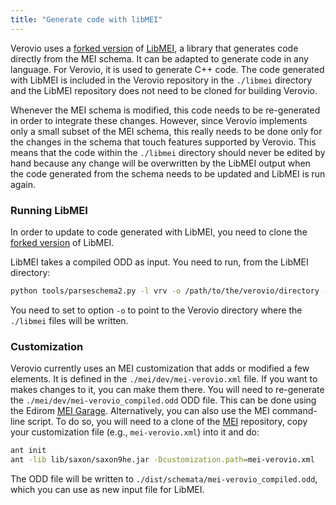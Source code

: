 ```yaml
---
title: "Generate code with libMEI"
---
```


Verovio uses a [forked version](https://github.com/rism-digital/libmei) of [LibMEI](https://github.com/DDMAL/libmei), a library that generates code directly from the MEI schema. It can be adapted to generate code in any language. For Verovio, it is used to generate C++ code. The code generated with LibMEI is included in the Verovio repository in the `./libmei` directory and the LibMEI repository does not need to be cloned for building Verovio.

Whenever the MEI schema is modified, this code needs to be re-generated in order to integrate these changes. However, since Verovio implements only a small subset of the MEI schema, this really needs to be done only for the changes in the schema that touch features supported by Verovio. This means that the code within the `./libmei` directory should never be edited by hand because any change will be overwritten by the LibMEI output when the code generated from the schema needs to be updated and LibMEI is run again.

### Running LibMEI

In order to update to code generated with LibMEI, you need to clone the [forked version](https://github.com/rism-digital/libmei) of LibMEI.

LibMEI takes a compiled ODD as input. You need to run, from the LibMEI directory:
```bash
python tools/parseschema2.py -l vrv -o /path/to/the/verovio/directory -i tools/includes/vrv mei/dev/mei-verovio_compiled.odd
```
You need to set to option `-o` to point to the Verovio directory where the `./libmei` files will be written.

### Customization

Verovio currently uses an MEI customization that adds or modified a few elements. It is defined in the `./mei/dev/mei-verovio.xml` file. If you want to makes changes to it, you can make them there. You will need to re-generate the `./mei/dev/mei-verovio_compiled.odd` ODD file. This can be done using the Edirom [MEI Garage](https://meigarage.edirom.de/). Alternatively, you can also use the MEI command-line script. To do so, you will need to a clone of the [MEI](https://github.com/music-encoding/music-encoding) repository, copy your customization file (e.g., `mei-verovio.xml`) into it and do:
```bash
ant init
ant -lib lib/saxon/saxon9he.jar -Dcustomization.path=mei-verovio.xml
```
The ODD file will be written to `./dist/schemata/mei-verovio_compiled.odd`, which you can use as new input file for LibMEI.
